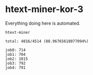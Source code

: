# htext-miner-kor-3

Everything doing here is automated.

```
htext-miner

total: 4016/4514 (88.96765618077094%)

job0: 714
job1: 704
job2: 1015
job3: 792
job4: 791
```